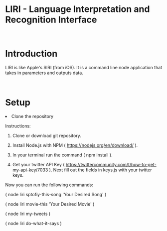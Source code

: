# LIRI - Language Interpretation and Recognition Interface
<br>
<h1>Introduction</h1>
<p> LIRI is like Apple's SIRI (from iOS). It is a command line node application that takes in parameters and outputs data.</p>
<br>
<h1>Setup</h1>
<li> Clone the repository </li>

Instructions:

1) Clone or download git repository.

2) Install Node.js with NPM ( https://nodejs.org/en/download/ ).

3) In your terminal run the command ( npm install ).

4) Get your twitter API Key ( https://twittercommunity.com/t/how-to-get-my-api-key/7033 ). Next fill out the fields in keys.js with your twitter keys.


Now you can run the following commands:

( node liri sptofiy-this-song 'Your Desired Song' )

( node liri movie-this 'Your Desired Movie' )

( node liri my-tweets )

( node liri do-what-it-says )

